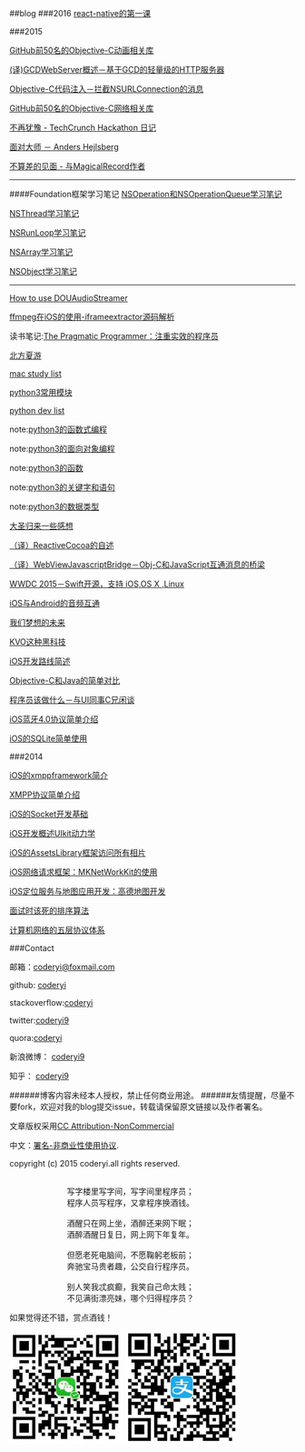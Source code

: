 ##blog
###2016
[react-native的第一课](https://github.com/coderyi/blog/blob/master/articles/2016/0122_react-native_first_lesson.md)

###2015

[GitHub前50名的Objective-C动画相关库](https://github.com/coderyi/blog/blob/master/articles/2015/1113_objective-c_animation_rep_ranking.md)

[(译)GCDWebServer概述－基于GCD的轻量级的HTTP服务器](https://github.com/coderyi/blog/blob/master/articles/2015/1112_GCDWebServer_README.md)

[Objective-C代码注入－拦截NSURLConnection的消息](https://github.com/coderyi/blog/blob/master/articles/2015/1111_objective-c_inject_code.md)

[GitHub前50名的Objective-C网络相关库](https://github.com/coderyi/blog/blob/master/articles/2015/1108_Network_Rep_Ranking.md)

[不再犹豫 - TechCrunch Hackathon 日记](https://github.com/coderyi/blog/blob/master/articles/2015/1104_no_longer_hesitate.md)

[面对大师 － Anders Hejlsberg](https://github.com/coderyi/blog/blob/master/articles/2015/1024_face_anders_hejlsberg.md)

[不算差的见面 - 与MagicalRecord作者](https://github.com/coderyi/blog/blob/master/articles/2015/1020_notbadmeet.md)

----------------------

####Foundation框架学习笔记
[NSOperation和NSOperationQueue学习笔记](https://github.com/coderyi/blog/blob/master/articles/2015/1022_NSOperation_NSOperationQueue.md)

[NSThread学习笔记](https://github.com/coderyi/blog/blob/master/articles/2015/1018_NSThread.md)

[NSRunLoop学习笔记](https://github.com/coderyi/blog/blob/master/articles/2015/1017_NSRunLoop.md)

[NSArray学习笔记](https://github.com/coderyi/blog/blob/master/articles/2015/1016_2_NSArray.md)

[NSObject学习笔记](https://github.com/coderyi/blog/blob/master/articles/2015/1016_1_NSObject.md)

-----------------------




[How to use DOUAudioStreamer](https://github.com/coderyi/blog/blob/master/articles/2015/0923_HowtouseDOUAudioStreamer.md)

[ffmpeg在iOS的使用-iframeextractor源码解析](https://github.com/coderyi/blog/blob/master/articles/2015/0826_ffmpeg_iOS_iframeextractor.md)

读书笔记:[The Pragmatic Programmer：注重实效的程序员](https://github.com/coderyi/blog/blob/master/articles/2015/0820_pragmatic_programmer.md)

[北方夏游](https://github.com/coderyi/blog/blob/master/articles/2015/0815_3_north_summer_tour.md)

[mac study list](https://github.com/coderyi/blog/blob/master/articles%2F2015%2F0815_2_macosx_study_list.md)

[python3常用模块](https://github.com/coderyi/blog/blob/master/articles%2F2015%2F0815_1_python3_modules.md)

[python dev list](https://github.com/coderyi/blog/blob/master/articles/2015/0810_python_dev_list.md)

note:[python3的函数式编程](https://github.com/coderyi/blog/blob/master/articles/2015/0807_2_python3_functional_programming.md)

note:[python3的面向对象编程](https://github.com/coderyi/blog/blob/master/articles/2015/0807_1_python3_object_oriented.md)

note:[python3的函数](https://github.com/coderyi/blog/blob/master/articles/2015/0806_2_python3_function.md)

note:[python3的关键字和语句](https://github.com/coderyi/blog/blob/master/articles/2015/0806_1_python3_keyword_statement.md)

note:[python3的数据类型](https://github.com/coderyi/blog/blob/master/articles/2015/0805_python3_datatype.md)

[大圣归来一些感想](https://github.com/coderyi/blog/blob/master/articles/2015/0713_MonkeyKing.md)

[（译）ReactiveCocoa的自述](https://github.com/coderyi/blog/blob/master/articles/2015/0627_ReactiveCocoa.md)

[（译）WebViewJavascriptBridge－Obj-C和JavaScript互通消息的桥梁](https://github.com/coderyi/blog/blob/master/articles/2015/0623_WebViewJavascriptBridge.md)

[WWDC 2015－Swift开源，支持 iOS,OS X ,Linux](https://github.com/coderyi/blog/blob/master/articles/2015/0609_WWDC2015.md)

[iOS与Android的音频互通](https://github.com/coderyi/blog/blob/master/articles/2015/0608_audio.md)

[我们梦想的未来](https://github.com/coderyi/blog/blob/master/articles/2015/0502_dream.md)

[KVO这种黑科技](https://github.com/coderyi/blog/blob/master/articles/2015/0312_KVO.md)

[iOS开发路线简述](https://github.com/coderyi/blog/blob/master/articles/2015/0216_iOS.md)

[Objective-C和Java的简单对比](https://github.com/coderyi/blog/blob/master/articles/2015/0121_Objective-C_Java.md)

[程序员该做什么－与UI同事C兄闲谈](https://github.com/coderyi/blog/blob/master/articles/2015/0116_03_coder.md)

[iOS蓝牙4.0协议简单介绍](https://github.com/coderyi/blog/blob/master/articles/2015/0116_02_%20CoreBluetooth.md)

[iOS的SQLite简单使用](https://github.com/coderyi/blog/blob/master/articles/2015/0116_01_SQLite.md)

###2014

[iOS的xmppframework简介](https://github.com/coderyi/blog/blob/master/articles/2014/1213_xmppframework.md)

[XMPP协议简单介绍](https://github.com/coderyi/blog/blob/master/articles/2014/1211_XMPP.md)

[iOS的Socket开发基础](https://github.com/coderyi/blog/blob/master/articles/2014/1103_Socket.md)

[iOS开发概述UIkit动力学](https://github.com/coderyi/blog/blob/master/articles/2014/1018_UIDynamic.md)

[iOS的AssetsLibrary框架访问所有相片](https://github.com/coderyi/blog/blob/master/articles/2014/1016_AssetsLibrary.md)

[iOS网络请求框架：MKNetWorkKit的使用](https://github.com/coderyi/blog/blob/master/articles/2014/0711_MKNetWorkKit.md)

[iOS定位服务与地图应用开发：高德地图开发](https://github.com/coderyi/blog/blob/master/articles/2014/0709_02_map.md)

[面试时该死的排序算法](https://github.com/coderyi/blog/blob/master/articles/2014/0709_01_sort_algorithm.md)

[计算机网络的五层协议体系](https://github.com/coderyi/blog/blob/master/articles/2014/0706_network.md)

###Contact

邮箱：coderyi@foxmail.com

github: [coderyi](https://github.com/coderyi)


stackoverflow:[coderyi](https://stackoverflow.com/users/4834182/coderyi)


twitter:[coderyi9](https://twitter.com/coderyi9)

quora:[coderyi](https://www.quora.com/Coder-Yi/)

新浪微博： [coderyi9](http://weibo.com/273311457)

知乎： [coderyi9](http://www.zhihu.com/people/coderyi9)


######博客内容未经本人授权，禁止任何商业用途。
######友情提醒，尽量不要fork，欢迎对我的blog提交issue，转载请保留原文链接以及作者署名。

文章版权采用[CC Attribution-NonCommercial](http://creativecommons.org/licenses/by-nc/4.0/) 

中文：[署名-非商业性使用协议](http://creativecommons.org/licenses/by-nc/3.0/cn/
).

copyright (c) 2015 coderyi.all rights reserved.
<pre>

			写字楼里写字间，写字间里程序员；
			程序人员写程序，又拿程序换酒钱。

			酒醒只在网上坐，酒醉还来网下眠；
			酒醉酒醒日复日，网上网下年复年。

			但愿老死电脑间，不愿鞠躬老板前；
			奔驰宝马贵者趣，公交自行程序员。

			别人笑我忒疯癫，我笑自己命太贱；
			不见满街漂亮妹，哪个归得程序员？
</pre>

如果觉得还不错，赏点酒钱！

<img src="https://raw.githubusercontent.com/coderyi/blog/master/other/images/jiuqian2.png" width="200" height="200">  <img src="https://raw.githubusercontent.com/coderyi/blog/master/other/images/jiuqian1.png" width="200" height="200">


